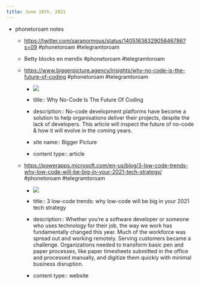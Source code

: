 ```yaml
---
title: June 18th, 2021
---
```


- phonetoroam notes
	 - https://twitter.com/saranormous/status/1405163832905846786?s=09 #phonetoroam #telegramtoroam

	 - Betty blocks en mendix #phonetoroam #telegramtoroam

	 - https://www.biggerpicture.agency/insights/why-no-code-is-the-future-of-coding #phonetoroam #telegramtoroam
		 - ![](https://www.biggerpicture.agency/storage/uploads/blog/No%20code%20header%20image_tstkt.png)

		 - title:: Why No-Code Is The Future Of Coding

		 - description:: No-code development platforms have become a solution to help organisations deliver their projects, despite the lack of developers. This article will inspect the future of no-code & how it will evolve in the coming years.

		 - site name:: Bigger Picture

		 - content type:: article

	 - https://powerapps.microsoft.com/en-us/blog/3-low-code-trends-why-low-code-will-be-big-in-your-2021-tech-strategy/ #phonetoroam #telegramtoroam
		 - ![](https://powerapps.microsoft.com/images/shared/social/social-share-post-ignite.png)

		 - title:: 3 low-code trends: why low-code will be big in your 2021 tech strategy

		 - description:: Whether you’re a software developer or someone who uses technology for their job, the way we work has fundamentally changed this year. Much of the workforce was spread out and working remotely. Serving customers became a challenge. Organizations needed to transform basic pen and paper processes, like paper timesheets submitted in the office and processed manually, and digitize them quickly with minimal business disruption.

		 - content type:: website
